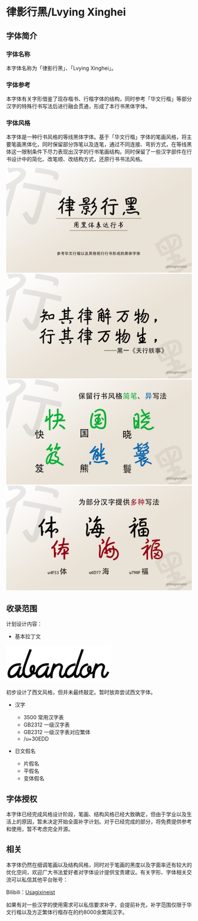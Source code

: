 # 律影行黑/Lvying Xinghei

## 字体简介

### 字体名称

本字体名称为「律影行黑」、「Lvying Xinghei」。

### 字体参考
 
本字体有关字形借鉴了现存楷书、行楷字体的结构，同时参考「华文行楷」等部分汉字的特殊行书写法后进行融会贯通，形成了本行书黑体字体。

### 字体风格

本字体是一种行书风格的等线黑体字体。基于「华文行楷」字体的笔画风格，将主要笔画黑体化，同时保留部分饰笔以及连笔，通过不同连接、弯折方式，在等线黑体这一限制条件下尽力表现出汉字的行书笔画结构。同时保留了一些汉字部件在行书设计中的简化、改笔顺、改结构方式，还原行书书法风格。

<img src="testpic\intro-00.png">

<img src="testpic\intro-01.png">

<img src="testpic\intro-font01.png">

<img src="testpic\intro-font02.png">

## 收录范围

计划设计内容：

- 基本拉丁文

<img src="testpic\e.png" style="height:100px">

初步设计了西文风格，但并未最终敲定。暂时放弃尝试西文字体。

- 汉字

  - 3500 常用汉字表
  - GB2312 一级汉字表
  - GB2312 一级汉字表对应繁体
  - /u+30EDD

- 日文假名

  - 片假名
  - 平假名
  - 变体假名

## 字体授权

本字体已经完成风格设计阶段，笔画、结构风格已经大致确定，但由于学业以及生活上的原因，暂未决定开始全面补字计划。对于已经完成的部分，将免费提供参考和使用，暂不考虑完全开源。

## 相关

本字体仍然在细调笔画以及结构风格，同时对于笔画的黑度以及字面率还有较大的优化空间，欢迎广大书法爱好者对字体设计提供宝贵建议。有关字形、字体相关交流可以私信其他平台账号：

Bilibili：[Usagixineist](https://space.bilibili.com/65508764)

如果有对一些汉字的使用需求可以私信要求补字，会提前补充，补字范围仅限于华文行楷以及方正繁体行楷存在的约8000余繁简汉字。